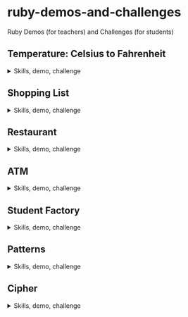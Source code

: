 # ruby-demos-and-challenges
Ruby Demos (for teachers) and Challenges (for students)


## Temperature: Celsius to Fahrenheit
<details>
<summary>
Skills, demo, challenge
</summary>

### Skills

- User input: `gets`
- Number conversion: `.to_f`
- Methods: `def`
- String interpolation: `"#text { ruby expression }"`
- Diplaying to user: `puts`
- Using gems: `terminal-table`

### Demo

1. Gets user input
2. Converts to number
3. Uses method that does Celsius to Fahrenheit formula
4. Displays both temperature values

### Challenge

Ask the user for the days in a week from Monday to Sunday and the temperature that day in Celsius. Using the [**terminal-table**](https://github.com/tj/terminal-table) gem, display the temperatures for the week in both Celsius and Fahrenheit.

#### Advanced challenge: add colouring to temperatures

- Below 20: colour blue
- 30 or above: colour red

</details>

## Shopping List
<details>
<summary>
Skills, demo, challenge
</summary>
</details>


## Restaurant
<details>
<summary>
Skills, demo, challenge
</summary>
</details>


## ATM
<details>
<summary>
Skills, demo, challenge
</summary>
</details>


## Student Factory
<details>
<summary>
Skills, demo, challenge
</summary>
</details>


## Patterns
<details>
<summary>
Skills, demo, challenge
</summary>
</details>


## Cipher
<details>
<summary>
Skills, demo, challenge
</summary>
</details>
